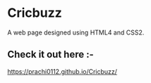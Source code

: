# Cricbuzz
A web page designed using HTML4 and CSS2.

## Check it out here :-

https://prachi0112.github.io/Cricbuzz/

